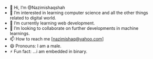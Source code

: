 - 👋 Hi, I’m @Nazimishaqshah
- 👀 I’m interested in learning computer science and all the other things related to digital world.
- 🌱 I’m currently learning web development.
- 💞️ I’m looking to collaborate on further developments in machine learnings.
- 📫 How to reach me [nazimishaq@yahoo.com]
- 😄 Pronouns: I am a male.
- ⚡ Fun fact: ...i am embedded in binary.

<!---
Nazimishaqshah/Nazimishaqshah is a ✨ special ✨ repository because its `README.md` (this file) appears on your GitHub profile.
You can click the Preview link to take a look at your changes.
--->
